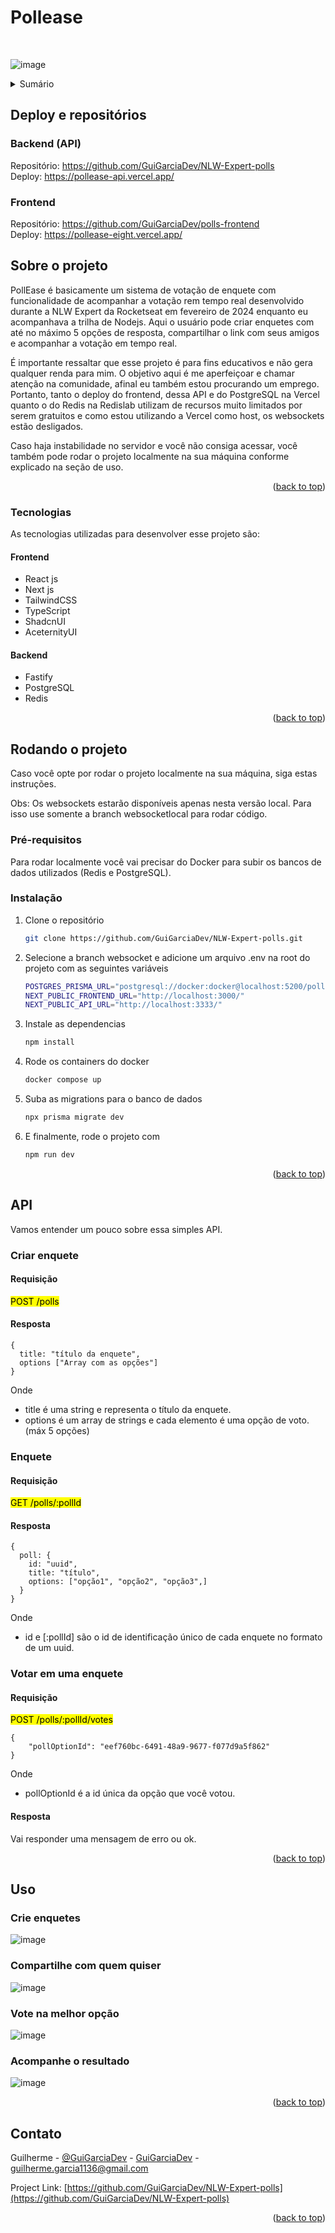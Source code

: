 <a name="readme-top"></a>

# Pollease
</br>

![image](https://github.com/GuiGarciaDev/NLW-Expert-polls/assets/121461039/6976c999-256b-4e88-af86-04aa4476bcd5)

<!-- TABLE OF CONTENTS -->
<details>
  <summary>Sumário</summary>
  <ol>
    <li>
      <a href="#sobre-o-projeto">Sobre o projeto</a>
      <ul>
        <li><a href="#tecnologias">Tecnologias</a></li>
      </ul>
    </li>
    <li><a href="#rodando-o-projeto">Rodando o projeto</a></li>
    <li><a href="#uso">Uso</a></li>
    <li><a href="#contato">Contato</a></li>
  </ol>
</details>

## Deploy e repositórios

### Backend (API)
Repositório: https://github.com/GuiGarciaDev/NLW-Expert-polls
</br>
Deploy: https://pollease-api.vercel.app/

### Frontend
Repositório: https://github.com/GuiGarciaDev/polls-frontend
</br>
Deploy: https://pollease-eight.vercel.app/

<!-- ABOUT THE PROJECT -->
## Sobre o projeto

PollEase é basicamente um sistema de votação de enquete com funcionalidade de acompanhar a votação rem tempo real desenvolvido durante a NLW Expert da Rocketseat em fevereiro de 2024 enquanto eu acompanhava a trilha de Nodejs. Aqui o usuário pode criar enquetes com até no máximo 5 opções de resposta, compartilhar o link com seus amigos e acompanhar a votação em tempo real.

É importante ressaltar que esse projeto é para fins educativos e não gera qualquer renda para mim. O objetivo aqui é me aperfeiçoar e chamar atenção na comunidade, afinal eu também estou procurando um emprego. Portanto, tanto o deploy do frontend, dessa API e do PostgreSQL na Vercel quanto o do Redis na Redislab utilizam de recursos muito limitados por serem gratuitos e como estou utilizando a Vercel como host, os websockets estão desligados. 

Caso haja instabilidade no servidor e você não consiga acessar, você também pode rodar o projeto localmente na sua máquina conforme explicado na seção de uso. 


<p align="right">(<a href="#readme-top">back to top</a>)</p>



### Tecnologias

As tecnologias utilizadas para desenvolver esse projeto são:

#### Frontend
* React js
* Next js
* TailwindCSS
* TypeScript
* ShadcnUI
* AceternityUI

#### Backend
* Fastify
* PostgreSQL
* Redis

<p align="right">(<a href="#readme-top">back to top</a>)</p>


<!-- GETTING STARTED -->
## Rodando o projeto

Caso você opte por rodar o projeto localmente na sua máquina, siga estas instruções.

Obs: Os websockets estarão disponíveis apenas nesta versão local. Para isso use somente a branch websocketlocal para rodar código.

### Pré-requisitos

Para rodar localmente você vai precisar do Docker para subir os bancos de dados utilizados (Redis e PostgreSQL).
  

### Instalação

1. Clone o repositório
   ```sh
   git clone https://github.com/GuiGarciaDev/NLW-Expert-polls.git
   ```
   
2. Selecione a branch websocket e adicione um arquivo .env na root do projeto com as seguintes variáveis
   ```sh
   POSTGRES_PRISMA_URL="postgresql://docker:docker@localhost:5200/polls?schema=public"
   NEXT_PUBLIC_FRONTEND_URL="http://localhost:3000/"
   NEXT_PUBLIC_API_URL="http://localhost:3333/"
   ```

3. Instale as dependencias
   ```sh
   npm install
   ```
   
4. Rode os containers do docker
   ```sh
   docker compose up
   ```

5. Suba as migrations para o banco de dados
    ```sh
   npx prisma migrate dev
   ```

6. E finalmente, rode o projeto com
   ```sh
   npm run dev
   ```

   

<p align="right">(<a href="#readme-top">back to top</a>)</p>


## API

Vamos entender um pouco sobre essa simples API.

### Criar enquete

#### Requisição

<mark>POST /polls</mark>

#### Resposta

```
{
  title: "título da enquete",
  options ["Array com as opções"]
}
```

Onde

* title é uma string e representa o título da enquete.
* options é um array de strings e cada elemento é uma opção de voto. (máx 5 opções)

### Enquete

#### Requisição

<mark>GET /polls/:pollId</mark>

#### Resposta

```
{
  poll: {
    id: "uuid",
    title: "título",
    options: ["opção1", "opção2", "opção3",]
  }
}
```
Onde

* id e [:pollId] são o id de identificação único de cada enquete no formato de um uuid.

### Votar em uma enquete

#### Requisição

<mark>POST /polls/:pollId/votes</mark>

```
{
    "pollOptionId": "eef760bc-6491-48a9-9677-f077d9a5f862"
}
```

Onde 

* pollOptionId é a id única da opção que você votou.

#### Resposta

Vai responder uma mensagem de erro ou ok.


<p align="right">(<a href="#readme-top">back to top</a>)</p>


<!-- USAGE EXAMPLES -->
## Uso

### Crie enquetes

![image](https://github.com/GuiGarciaDev/NLW-Expert-polls/assets/121461039/799def54-b0d6-461b-85bc-7ac70799af63)

### Compartilhe com quem quiser

![image](https://github.com/GuiGarciaDev/NLW-Expert-polls/assets/121461039/2fca5880-e5b3-475a-891b-f56a7f22117d)

### Vote na melhor opção

![image](https://github.com/GuiGarciaDev/NLW-Expert-polls/assets/121461039/a97aa40e-bb80-4519-89c2-38972a5aae5b)


### Acompanhe o resultado

![image](https://github.com/GuiGarciaDev/NLW-Expert-polls/assets/121461039/66e366fc-b4ca-4ca3-a9df-21681331bf83)

<p align="right">(<a href="#readme-top">back to top</a>)</p>



<!-- CONTACT -->
## Contato

Guilherme - [@GuiGarciaDev](https://twitter.com/GuiGarciaDev) - [GuiGarciaDev](https://linkedin.com/in/GuiGarciaDev) - guilherme.garcia1136@gmail.com

Project Link: [https://github.com/GuiGarciaDev/NLW-Expert-polls](https://github.com/GuiGarciaDev/NLW-Expert-polls)

<p align="right">(<a href="#readme-top">back to top</a>)</p>
